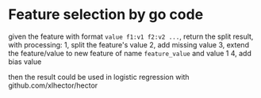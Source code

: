 Feature selection by go code
===
given the feature with format `value f1:v1 f2:v2 ...`, return the split result, with processing:
1, split the feature's value
2, add missing value 
3, extend the feature/value to new feature of name `feature_value` and value 1
4, add bias value

then the result could be used in logistic regression with github.com/xlhector/hector

